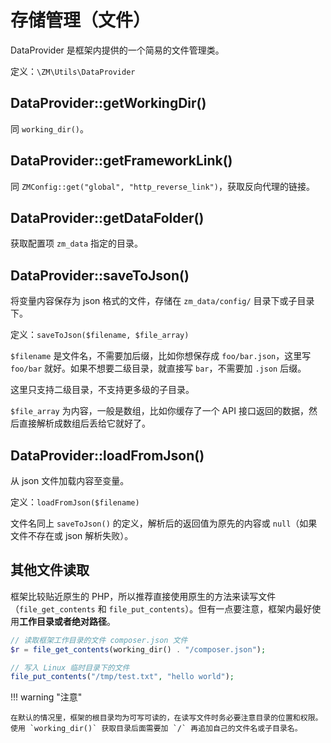 # 存储管理（文件）

DataProvider 是框架内提供的一个简易的文件管理类。

定义：`\ZM\Utils\DataProvider`

## DataProvider::getWorkingDir()

同 `working_dir()`。

## DataProvider::getFrameworkLink()

同 `ZMConfig::get("global", "http_reverse_link")`，获取反向代理的链接。

## DataProvider::getDataFolder()

获取配置项 `zm_data` 指定的目录。

## DataProvider::saveToJson()

将变量内容保存为 json 格式的文件，存储在 `zm_data/config/` 目录下或子目录下。

定义：`saveToJson($filename, $file_array)`

`$filename` 是文件名，不需要加后缀，比如你想保存成 `foo/bar.json`，这里写 `foo/bar` 就好。如果不想要二级目录，就直接写 `bar`，不需要加 `.json` 后缀。

这里只支持二级目录，不支持更多级的子目录。

`$file_array` 为内容，一般是数组，比如你缓存了一个 API 接口返回的数据，然后直接解析成数组后丢给它就好了。

## DataProvider::loadFromJson()

从 json 文件加载内容至变量。

定义：`loadFromJson($filename)`

文件名同上 `saveToJson()` 的定义，解析后的返回值为原先的内容或 `null`（如果文件不存在或 json 解析失败）。

## 其他文件读取

框架比较贴近原生的 PHP，所以推荐直接使用原生的方法来读写文件（`file_get_contents` 和 `file_put_contents`）。但有一点要注意，框架内最好使用**工作目录或者绝对路径**。

```php
// 读取框架工作目录的文件 composer.json 文件
$r = file_get_contents(working_dir() . "/composer.json");

// 写入 Linux 临时目录下的文件
file_put_contents("/tmp/test.txt", "hello world");
```

!!! warning "注意"

	在默认的情况里，框架的根目录均为可写可读的，在读写文件时务必要注意目录的位置和权限。使用 `working_dir()` 获取目录后面需要加 `/` 再追加自己的文件名或子目录名。

